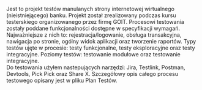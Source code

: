 Jest to projekt testów manulanych strony internetowej wirtualnego (nieistniejącego) banku. Projekt został zrealizowany podczas kursu testerskiego organizowanego przez firmę GOIT. 
Procesowi testowania zostały poddane funkcjonalności dostępne w specyfikacji wymagań. Najważniejsze z nich to: rejestracja/logowanie, obsługa transakcyjna, nawigacja po stronie, ogólny widok aplikacji oraz tworzenie raportów. 
Typy testów ujęte w procesie: testy funkcjonalne, testy eksploracyjne oraz testy integracyjne. Poziomy testów: testowanie modułowe oraz testowanie integracyjne.  
Do testowania użyłem nastepujących narzędzi: Jira, Testlink, Postman, Devtools, Pick Pick oraz Share X. 
Szczegółowy opis całego procesu testowego opisany jest w pliku Plan Testów. 
